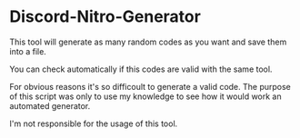 # Discord-Nitro-Generator

This tool will generate as many random codes as you want and save them into a file.

You can check automatically if this codes are valid with the same tool.

For obvious reasons it's so difficoult to generate a valid code. The purpose of this script was only to use my knowledge to see how it would work an automated generator.

I'm not responsible for the usage of this tool.  
